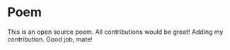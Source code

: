 # Poem
This is an open source poem. All contributions would be great!
Adding my contribution. Good job, mate!
